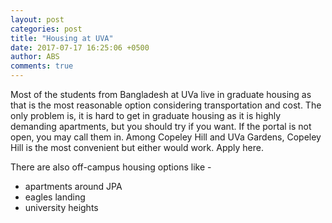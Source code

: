 ```yaml
---
layout: post
categories: post
title: "Housing at UVA"
date: 2017-07-17 16:25:06 +0500
author: ABS
comments: true
---
```


Most of the students from Bangladesh at UVa live in graduate housing as that is the most reasonable option considering transportation and cost. The only problem is, it is hard to get in graduate housing as it is highly demanding apartments, but you should try if you want. If the portal is not open, you may call them in. Among Copeley Hill and UVa Gardens, Copeley Hill is the most convenient but either would work. Apply here.

There are also off-campus housing options like -

* apartments around JPA
* eagles landing
* university heights
